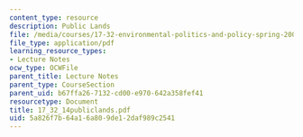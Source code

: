 ```yaml
---
content_type: resource
description: Public Lands
file: /media/courses/17-32-environmental-politics-and-policy-spring-2003/5a826f7b64a16a809de12daf989c2541_17_32_14publiclands.pdf
file_type: application/pdf
learning_resource_types:
- Lecture Notes
ocw_type: OCWFile
parent_title: Lecture Notes
parent_type: CourseSection
parent_uid: b67ffa26-7132-cd00-e970-642a358fef41
resourcetype: Document
title: 17_32_14publiclands.pdf
uid: 5a826f7b-64a1-6a80-9de1-2daf989c2541
---
```

